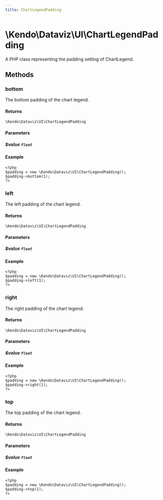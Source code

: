 ```yaml
---
title: ChartLegendPadding
---
```


# \Kendo\Dataviz\UI\ChartLegendPadding

A PHP class representing the padding setting of ChartLegend.


## Methods

### bottom
The bottom padding of the chart legend.

#### Returns
`\Kendo\Dataviz\UI\ChartLegendPadding`

#### Parameters

##### $value `float`



#### Example 
    <?php
    $padding = new \Kendo\Dataviz\UI\ChartLegendPadding();
    $padding->bottom(1);
    ?>

### left
The left padding of the chart legend.

#### Returns
`\Kendo\Dataviz\UI\ChartLegendPadding`

#### Parameters

##### $value `float`



#### Example 
    <?php
    $padding = new \Kendo\Dataviz\UI\ChartLegendPadding();
    $padding->left(1);
    ?>

### right
The right padding of the chart legend.

#### Returns
`\Kendo\Dataviz\UI\ChartLegendPadding`

#### Parameters

##### $value `float`



#### Example 
    <?php
    $padding = new \Kendo\Dataviz\UI\ChartLegendPadding();
    $padding->right(1);
    ?>

### top
The top padding of the chart legend.

#### Returns
`\Kendo\Dataviz\UI\ChartLegendPadding`

#### Parameters

##### $value `float`



#### Example 
    <?php
    $padding = new \Kendo\Dataviz\UI\ChartLegendPadding();
    $padding->top(1);
    ?>

